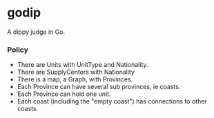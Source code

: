 godip
=====

A dippy judge in Go.

### Policy

* There are Units with UnitType and Nationality.
* There are SupplyCenters with Nationality
* There is a map, a Graph, with Provinces.
 * Each Province can have several sub provinces, ie coasts.
 * Each Province can hold one unit.
 * Each coast (including the "empty coast") has connections to other coasts.
